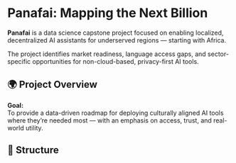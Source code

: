 # Panafai: Mapping the Next Billion

**Panafai** is a data science capstone project focused on enabling localized, decentralized AI assistants for underserved regions — starting with Africa.

The project identifies market readiness, language access gaps, and sector-specific opportunities for non-cloud-based, privacy-first AI tools.

## 🌍 Project Overview

**Goal:**  
To provide a data-driven roadmap for deploying culturally aligned AI tools where they’re needed most — with an emphasis on access, trust, and real-world utility.

## 📁 Structure

